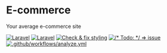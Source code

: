 # E-commerce

Your average e-commerce site

[![Laravel](https://github.com/CaddyDz/e-commerce/actions/workflows/laravel.yml/badge.svg)](https://github.com/CaddyDz/e-commerce/actions/workflows/laravel.yml)
[![Laravel](https://github.com/CaddyDz/e-commerce/actions/workflows/laravel.yml/badge.svg)](https://github.com/CaddyDz/e-commerce/actions/workflows/laravel.yml)
[![Check & fix styling](https://github.com/CaddyDz/e-commerce/actions/workflows/php-cs-fixer.yml/badge.svg)](https://github.com/CaddyDz/e-commerce/actions/workflows/php-cs-fixer.yml)
[![/* Todo: */ => issue](https://github.com/CaddyDz/e-commerce/actions/workflows/todo.yml/badge.svg)](https://github.com/CaddyDz/e-commerce/actions/workflows/todo.yml)
[![.github/workflows/analyze.yml](https://github.com/CaddyDz/e-commerce/actions/workflows/analyze.yml/badge.svg)](https://github.com/CaddyDz/e-commerce/actions/workflows/analyze.yml)
